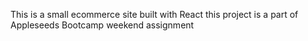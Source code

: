 This is a small ecommerce site built with React this project is a part of Appleseeds Bootcamp weekend assignment
